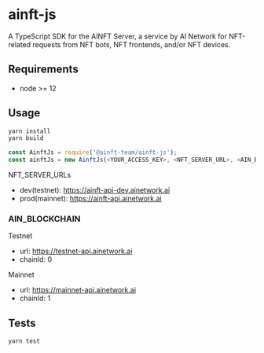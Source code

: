 # ainft-js

A TypeScript SDK for the AINFT Server, a service by AI Network for NFT-related requests from
NFT bots, NFT frontends, and/or NFT devices.

## Requirements
- node >= 12

## Usage

```bash
yarn install
yarn build
```

```javascript
const AinftJs = require('@ainft-team/ainft-js');
const ainftJs = new AinftJs(<YOUR_ACCESS_KEY>, <NFT_SERVER_URL>, <AIN_BLOCKCHAIN_URL>, <CHAIN_ID>);
```

NFT_SERVER_URLs
- dev(testnet): https://ainft-api-dev.ainetwork.ai
- prod(mainnet): https://ainft-api.ainetwork.ai

### AIN_BLOCKCHAIN
Testnet
  - url: https://testnet-api.ainetwork.ai
  - chainId: 0

Mainnet
  - url: https://mainnet-api.ainetwork.ai
  - chainId: 1


## Tests
```bash
yarn test
```
